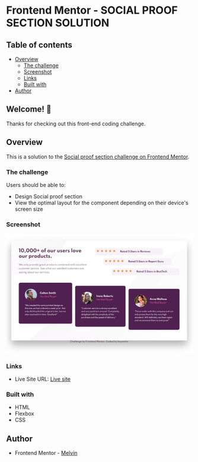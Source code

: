 # Frontend Mentor - SOCIAL PROOF SECTION SOLUTION

## Table of contents

- [Overview](#overview)
  - [The challenge](#the-challenge)
  - [Screenshot](#screenshot)
  - [Links](#links)
  - [Built with](#built-with)
- [Author](#author)

## Welcome! 👋

Thanks for checking out this front-end coding challenge.

## Overview

This is a solution to the [Social proof section challenge on Frontend Mentor](https://www.frontendmentor.io/challenges/social-proof-section-6e0qTv_bA).

### The challenge

Users should be able to:

- Design Social proof section
- View the optimal layout for the component depending on their device's screen size

### Screenshot

![Design Social proof section](./assets/design/desktop-design.jpg)

### Links

- Live Site URL: [Live site](https://boymelvs.github.io/SOCIAL-PROOF-SECTION-MASTER/)

### Built with

- HTML
- Flexbox
- CSS

## Author

- Frontend Mentor - [Melvin](https://www.frontendmentor.io/profile/boymelvs)
